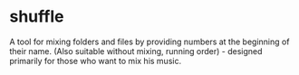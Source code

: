 # shuffle
A tool for mixing folders and files by providing numbers at the beginning of their name. (Also suitable without mixing, running order) - designed primarily for those who want to mix his music.

